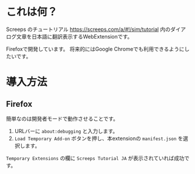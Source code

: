 # これは何？

Screeps のチュートリアル https://screeps.com/a/#!/sim/tutorial 内のダイアログ文章を日本語に翻訳表示するWebExtensionです。

Firefoxで開発しています。
将来的にはGoogle Chromeでも利用できるようにしたいです。

# 導入方法

## Firefox

簡単なのは開発者モードで動作させることです。

1. URLバーに `about:debugging` と入力します。
1. `Load Temporary Add-on` ボタンを押し、本extensionの `manifest.json` を選択します。

`Temporary Extensions` の欄に `Screeps Tutorial JA` が表示されていれば成功です。
